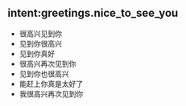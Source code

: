 ## intent:greetings.nice_to_see_you
- 很高兴见到你
- 见到你很高兴
- 见到你真好
- 很高兴再次见到你
- 见到你也很高兴
- 能赶上你真是太好了
- 我很高兴再次见到你
